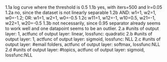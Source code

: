1.1a log curve where the threshold is 0.5
1.1b yes, with iters=500 and lr=0.05
1.2a no, since the dataset is not linearly separable
1.2b AND: w1=1, w2=1, w0=-1.2; OR: w1=1, w2=1, w0=-0.5
1.2c w11=1, w12=-1, w10=0.5, w21=-1, w22=1, w20=-0.5
1.3b not necessarily, since 0.95 separator already seems to work well and one datapoint seems to be an outlier.
2.a #units of output layer: 1, actfunc of output layer: linear, lossfunc: quadratic
2.b #units of output layer: 1, actfunc of output layer: sigmoid, lossfunc: NLL
2.c #units of output layer: #email folders, actfunc of output layer: softmax, lossfunc:NLL
2.d #units of output layer: #topics, actfunc of output layer: sigmoid, lossfunc:NLL


